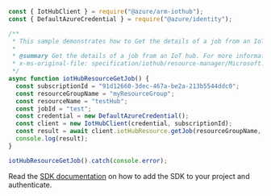 ```javascript
const { IotHubClient } = require("@azure/arm-iothub");
const { DefaultAzureCredential } = require("@azure/identity");

/**
 * This sample demonstrates how to Get the details of a job from an IoT hub. For more information, see: https://docs.microsoft.com/azure/iot-hub/iot-hub-devguide-identity-registry.
 *
 * @summary Get the details of a job from an IoT hub. For more information, see: https://docs.microsoft.com/azure/iot-hub/iot-hub-devguide-identity-registry.
 * x-ms-original-file: specification/iothub/resource-manager/Microsoft.Devices/stable/2021-07-02/examples/iothub_getjob.json
 */
async function iotHubResourceGetJob() {
  const subscriptionId = "91d12660-3dec-467a-be2a-213b5544ddc0";
  const resourceGroupName = "myResourceGroup";
  const resourceName = "testHub";
  const jobId = "test";
  const credential = new DefaultAzureCredential();
  const client = new IotHubClient(credential, subscriptionId);
  const result = await client.iotHubResource.getJob(resourceGroupName, resourceName, jobId);
  console.log(result);
}

iotHubResourceGetJob().catch(console.error);
```

Read the [SDK documentation](https://github.com/Azure/azure-sdk-for-js/blob/%40azure%2Farm-iothub_6.1.2/sdk/iothub/arm-iothub/README.md) on how to add the SDK to your project and authenticate.
